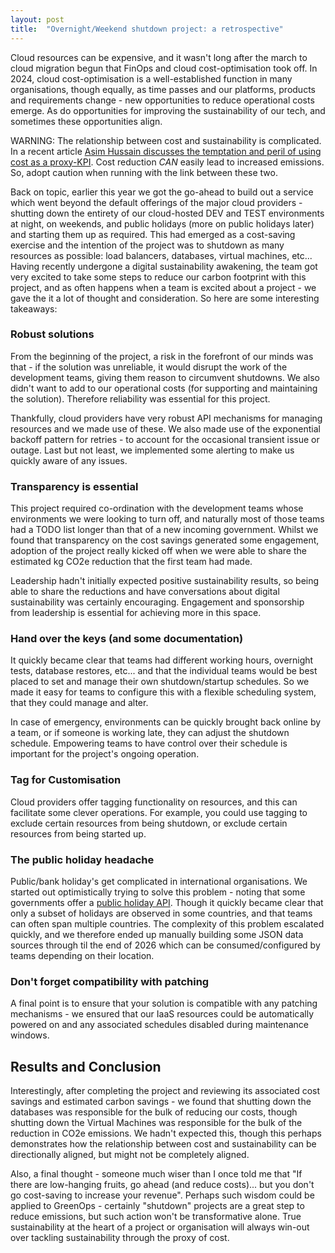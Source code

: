 ```yaml
---
layout: post
title:  "Overnight/Weekend shutdown project: a retrospective"
---
```


Cloud resources can be expensive, and it wasn't long after the march to cloud migration begun that FinOps and cloud cost-optimisation took off. In 2024, cloud cost-optimisation is a well-established function in many organisations, though equally, as time passes and our platforms, products and requirements change - new opportunities to reduce operational costs emerge. As do opportunities for improving the sustainability of our tech, and sometimes these opportunities align.

WARNING: The relationship between cost and sustainability is complicated. In a recent article [Asim Hussain discusses the temptation and peril of using cost as a proxy-KPI](https://asim.dev/articles/cost-carbon-paradox/). Cost reduction _CAN_ easily lead to increased emissions. So, adopt caution when running with the link between these two.

Back on topic, earlier this year we got the go-ahead to build out a service which went beyond the default offerings of the major cloud providers - shutting down the entirety of our cloud-hosted DEV and TEST environments at night, on weekends, and public holidays (more on public holidays later) and starting them up as required. This had emerged as a cost-saving exercise and the intention of the project was to shutdown as many resources as possible: load balancers, databases, virtual machines, etc... Having recently undergone a digital sustainability awakening, the team got very excited to take some steps to reduce our carbon footprint with this project, and as often happens when a team is excited about a project - we gave the it a lot of thought and consideration. So here are some interesting takeaways:


### Robust solutions
From the beginning of the project, a risk in the forefront of our minds was that - if the solution was unreliable, it would disrupt the work of the development teams, giving them reason to circumvent shutdowns. We also didn't want to add to our operational costs (for supporting and maintaining the solution). Therefore reliability was essential for this project.

Thankfully, cloud providers have very robust API mechanisms for managing resources and we made use of these. We also made use of the exponential backoff pattern for retries - to account for the occasional transient issue or outage. Last but not least, we implemented some alerting to make us quickly aware of any issues.

### Transparency is essential
This project required co-ordination with the development teams whose environments we were looking to turn off, and naturally most of those teams had a TODO list longer than that of a new incoming government. Whilst we found that transparency on the cost savings generated some engagement, adoption of the project really kicked off when we were able to share the estimated kg CO2e reduction that the first team had made.

Leadership hadn't initially expected positive sustainability results, so being able to share the reductions and have conversations about digital sustainability was certainly encouraging. Engagement and sponsorship from leadership is essential for achieving more in this space.

### Hand over the keys (and some documentation)
It quickly became clear that teams had different working hours, overnight tests, database restores, etc... and that the individual teams would be best placed to set and manage their own shutdown/startup schedules. So we made it easy for teams to configure this with a flexible scheduling system, that they could manage and alter.

In case of emergency, environments can be quickly brought back online by a team, or if someone is working late, they can adjust the shutdown schedule. Empowering teams to have control over their schedule is important for the project's ongoing operation.

### Tag for Customisation
Cloud providers offer tagging functionality on resources, and this can facilitate some clever operations. For example, you could use tagging to exclude certain resources from being shutdown, or exclude certain resources from being started up.

### The public holiday headache
Public/bank holiday's get complicated in international organisations. We started out optimistically trying to solve this problem - noting that some governments offer a [public holiday API](https://www.api.gov.uk/gds/bank-holidays/#bank-holidays). Though it quickly became clear that only a subset of holidays are observed in some countries, and that teams can often span multiple countries. The complexity of this problem escalated quickly, and we therefore ended up manually building some JSON data sources through til the end of 2026 which can be consumed/configured by teams depending on their location.

### Don't forget compatibility with patching
A final point is to ensure that your solution is compatible with any patching mechanisms - we ensured that our IaaS resources could be automatically powered on and any associated schedules disabled during maintenance windows.

## Results and Conclusion

Interestingly, after completing the project and reviewing its associated cost savings and estimated carbon savings - we found that shutting down the databases was responsible for the bulk of reducing our costs, though shutting down the Virtual Machines was responsible for the bulk of the reduction in CO2e emissions. We hadn't expected this, though this perhaps demonstrates how the relationship between cost and sustainability can be directionally aligned, but might not be completely aligned.

Also, a final thought - someone much wiser than I once told me that "If there are low-hanging fruits, go ahead (and reduce costs)... but you don't go cost-saving to increase your revenue". Perhaps such wisdom could be applied to GreenOps - certainly "shutdown" projects are a great step to reduce emissions, but such action won't be transformative alone. True sustainability at the heart of a project or organisation will always win-out over tackling sustainability through the proxy of cost.
